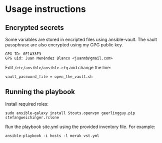 
Usage instructions
==================

Encrypted secrets
-----------------

Some variables are stored in encripted files using ansible-vault.
The vault passphrase are also encrypted using my GPG public key.

    GPG ID: 0E1A33F3
    GPG uid: Juan Menéndez Blanco <juanmb@gmail.com>

Edit `/etc/ansible/ansible.cfg` and change the line:

    vault_password_file = open_the_vault.sh


Running the playbook
--------------------

Install required roles:

    sudo ansible-galaxy install Stouts.openvpn geerlingguy.pip stefangweichinger.rclone

Run the playbook site.yml using the provided inventory file. For example:

    ansible-playbook -i hosts -l merak vst.yml
